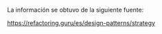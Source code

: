 La información se obtuvo de la siguiente fuente:

https://refactoring.guru/es/design-patterns/strategy